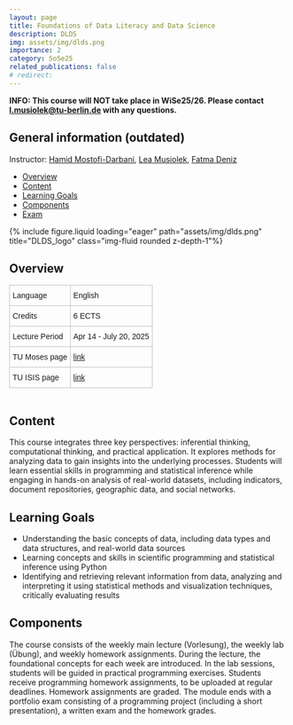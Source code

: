 ```yaml
---
layout: page
title: Foundations of Data Literacy and Data Science
description: DLDS
img: assets/img/dlds.png
importance: 2
category: SoSe25
related_publications: false
# redirect:
---
```


**INFO: This course will NOT take place in WiSe25/26. Please contact l.musiolek@tu-berlin.de with any questions.**

## General information (outdated)

Instructor: [Hamid Mostofi-Darbani](https://www.tu.berlin/en/arte/ueber-uns/team/wissenschaftliche-mitarbeiterinnen/mostofi-darbani-hamid-dr), [Lea Musiolek](https://leamusiolek.de/), [Fatma Deniz](https://www.fatmanet.com/)

- [Overview](#overview)
- [Content](#content)
- [Learning Goals](#learning-goals)
- [Components](#components)
- [Exam](#exam)

<div class="row">
    <div class="col-sm mt-3 mt-md-0">
        {% include figure.liquid loading="eager" path="assets/img/dlds.png" title="DLDS_logo" class="img-fluid rounded z-depth-1"%}
    </div>
</div>

## Overview

<style type="text/css">
.tg  {border-collapse:collapse;border-spacing:0;margin:0px auto;}
.tg td{border-color:black;border-style:solid;border-width:1px;font-family:Arial, sans-serif;font-size:14px;
  overflow:hidden;padding:10px 5px;word-break:normal;}
.tg th{border-color:black;border-style:solid;border-width:1px;font-family:Arial, sans-serif;font-size:14px;
  font-weight:normal;overflow:hidden;padding:10px 5px;word-break:normal;}
.tg .tg-wo29{border-color:#c0c0c0;text-align:left;vertical-align:top}
</style>
<table class="tg" style="undefined;table-layout: fixed; width: 750px">
<!-- <colgroup>
<col style="width: 204px">
<col style="width: 675px">
</colgroup> -->
<tbody>
  <tr>
    <td class="tg-wo29"><span style="font-weight:400;font-style:normal;text-decoration:none;background-color:transparent">Language</span></td>
    <td class="tg-wo29">English</td>
  </tr>
  <tr>
    <td class="tg-wo29">Credits</td>
    <td class="tg-wo29">6 ECTS</td>
  </tr>
  <tr>
    <td class="tg-wo29">Lecture Period</td>
    <td class="tg-wo29">Apr 14 - July 20, 2025</td>
  </tr>
  <tr>
    <td class="tg-wo29">TU Moses page</td>
    <td class="tg-wo29"><a href="https://moseskonto.tu-berlin.de/moses/modultransfersystem/bolognamodule/beschreibung/anzeigen.html?nummer=41119&version=2&sprache=en" target="_blank" rel="noopener noreferrer">link</a></td>
  </tr>
  <tr>
    <td class="tg-wo29">TU ISIS page</td>
    <td class="tg-wo29"><a href="https://isis.tu-berlin.de/course/view.php?id=41930" target="_blank" rel="noopener noreferrer">link</a></td>
  </tr>
</tbody>
</table>
<br>

## Content

This course integrates three key perspectives: inferential thinking, computational thinking, and practical application. It explores methods for analyzing data to gain insights into the underlying processes. Students will learn essential skills in programming and statistical inference while engaging in hands-on analysis of real-world datasets, including indicators, document repositories, geographic data, and social networks.

## Learning Goals

- Understanding the basic concepts of data, including data types and data structures, and real-world data sources 
- Learning concepts and skills in scientific programming and statistical inference using Python
- Identifying and retrieving relevant information from data, analyzing and interpreting it using statistical methods and visualization techniques, critically evaluating results


## Components

The course consists of the weekly main lecture (Vorlesung), the weekly lab (Übung), and weekly homework assignments. During the lecture, the foundational concepts for each week are introduced. In the lab sessions, students will be guided in practical programming exercises. Students receive programming homework assignments, to be uploaded at regular deadlines. Homework assignments are graded. The module ends with a portfolio exam consisting of a programming project (including a short presentation), a written exam and the homework grades.

